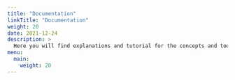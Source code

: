 ```yaml
---
title: "Documentation"
linkTitle: "Documentation"
weight: 20
date: 2021-12-24
description: >
  Here you will find explanations and tutorial for the concepts and tools that are utilised by Virtual Fly Brain (VFB).
menu:
  main:
    weight: 20
---
```



